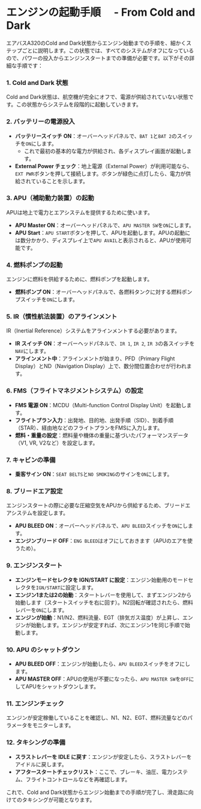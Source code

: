 # エンジンの起動手順　 - From Cold and Dark
エアバスA320のCold and Dark状態からエンジン始動までの手順を、細かくステップごとに説明します。この状態では、すべてのシステムがオフになっているので、パワーの投入からエンジンスタートまでの準備が必要です。以下がその詳細な手順です：

### 1. **Cold and Dark 状態**
   Cold and Dark状態は、航空機が完全にオフで、電源が供給されていない状態です。この状態からシステムを段階的に起動していきます。

### 2. **バッテリーの電源投入**
   - **バッテリースイッチ ON**：オーバーヘッドパネルで、`BAT 1`と`BAT 2`のスイッチを`ON`にします。
     - これで最初の基本的な電力が供給され、各ディスプレイ画面が起動します。
   - **External Power チェック**：地上電源（External Power）が利用可能なら、`EXT PWR`ボタンを押して接続します。ボタンが緑色に点灯したら、電力が供給されていることを示します。

### 3. **APU（補助動力装置）の起動**
   APUは地上で電力とエアシステムを提供するために使います。
   - **APU Master ON**：オーバーヘッドパネルで、`APU MASTER SW`を`ON`にします。
   - **APU Start**：`APU START`ボタンを押して、APUを起動します。APUの起動には数分かかり、ディスプレイ上で`APU AVAIL`と表示されると、APUが使用可能です。

### 4. **燃料ポンプの起動**
   エンジンに燃料を供給するために、燃料ポンプを起動します。
   - **燃料ポンプ ON**：オーバーヘッドパネルで、各燃料タンクに対する燃料ポンプスイッチを`ON`にします。

### 5. **IR（慣性航法装置）のアラインメント**
   IR（Inertial Reference）システムをアラインメントする必要があります。
   - **IR スイッチ ON**：オーバーヘッドパネルで、`IR 1`, `IR 2`, `IR 3`の各スイッチを`NAV`にします。
   - **アラインメント中**：アラインメントが始まり、PFD（Primary Flight Display）とND（Navigation Display）上で、数分間位置合わせが行われます。

### 6. **FMS（フライトマネジメントシステム）の設定**
   - **FMS 電源 ON**：MCDU（Multi-function Control Display Unit）を起動します。
   - **フライトプラン入力**：出発地、目的地、出発手順（SID）、到着手順（STAR）、経由地などのフライトプランをFMSに入力します。
   - **燃料・重量の設定**：燃料量や機体の重量に基づいたパフォーマンスデータ（V1, VR, V2など）を設定します。

### 7. **キャビンの準備**
   - **乗客サイン ON**：`SEAT BELTS`と`NO SMOKING`のサインを`ON`にします。

### 8. **ブリードエア設定**
   エンジンスタートの際に必要な圧縮空気をAPUから供給するため、ブリードエアシステムを設定します。
   - **APU BLEED ON**：オーバーヘッドパネルで、`APU BLEED`スイッチを`ON`にします。
   - **エンジンブリード OFF**：`ENG BLEED`はオフにしておきます（APUのエアを使うため）。

### 9. **エンジンスタート**
   - **エンジンモードセレクタを IGN/START に設定**：エンジン始動用のモードセレクタを`IGN/START`に設定します。
   - **エンジン1または2の始動**：スタートレバーを使用して、まずエンジン2から始動します（スタートスイッチを右に回す）。N2回転が確認されたら、燃料レバーを`ON`にします。
   - **エンジンが始動**：N1/N2、燃料流量、EGT（排気ガス温度）が上昇し、エンジンが始動します。エンジンが安定すれば、次にエンジン1を同じ手順で始動します。

### 10. **APU のシャットダウン**
   - **APU BLEED OFF**：エンジンが始動したら、`APU BLEED`スイッチをオフにします。
   - **APU MASTER OFF**：APUの使用が不要になったら、`APU MASTER SW`を`OFF`にしてAPUをシャットダウンします。

### 11. **エンジンチェック**
   エンジンが安定稼働していることを確認し、N1、N2、EGT、燃料流量などのパラメータをモニターします。

### 12. **タキシングの準備**
   - **スラストレバーを IDLE に戻す**：エンジンが安定したら、スラストレバーをアイドルに戻します。
   - **アフタースタートチェックリスト**：ここで、ブレーキ、油圧、電力システム、フライトコントロールなどを再確認します。

これで、Cold and Dark状態からエンジン始動までの手順が完了し、滑走路に向けてのタキシングが可能となります。